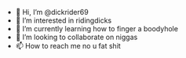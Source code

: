 - 👋 Hi, I’m @dickrider69
- 👀 I’m interested in ridingdicks
- 🌱 I’m currently learning how to finger a boodyhole
- 💞️ I’m looking to collaborate on niggas
- 📫 How to reach me no u fat shit

<!---
dickrider69/dickrider69 is a ✨ special ✨ repository because its `README.md` (this file) appears on your GitHub profile.
You can click the Preview link to take a look at your changes.
--->
